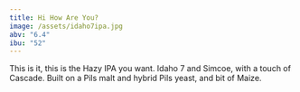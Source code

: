 ```yaml
---
title: Hi How Are You?
image: /assets/idaho7ipa.jpg
abv: "6.4"
ibu: "52"
---
```

This is it, this is the Hazy IPA you want. Idaho 7 and Simcoe, with a touch of Cascade. Built on a Pils malt and hybrid Pils yeast, and bit of Maize. 